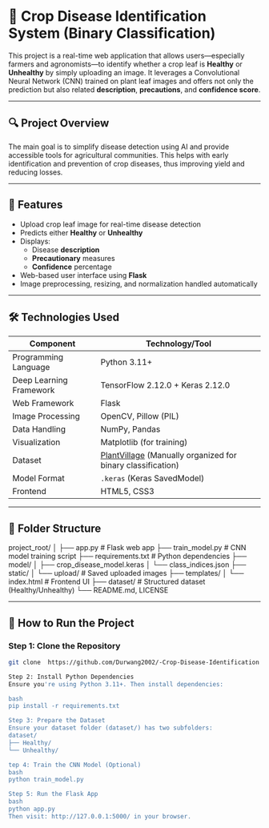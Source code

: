 # 🌾 Crop Disease Identification System (Binary Classification)

This project is a real-time web application that allows users—especially farmers and agronomists—to identify whether a crop leaf is **Healthy** or **Unhealthy** by simply uploading an image. It leverages a Convolutional Neural Network (CNN) trained on plant leaf images and offers not only the prediction but also related **description**, **precautions**, and **confidence score**.

---

## 🔍 Project Overview

The main goal is to simplify disease detection using AI and provide accessible tools for agricultural communities. This helps with early identification and prevention of crop diseases, thus improving yield and reducing losses.

---

## 🚀 Features

- Upload crop leaf image for real-time disease detection
- Predicts either **Healthy** or **Unhealthy**
- Displays:
  - Disease **description**
  - **Precautionary** measures
  - **Confidence** percentage
- Web-based user interface using **Flask**
- Image preprocessing, resizing, and normalization handled automatically

---

## 🛠️ Technologies Used

| Component      | Technology/Tool       |
|----------------|------------------------|
| Programming Language | Python 3.11+          |
| Deep Learning Framework | TensorFlow 2.12.0 + Keras 2.12.0 |
| Web Framework | Flask                   |
| Image Processing | OpenCV, Pillow (PIL) |
| Data Handling | NumPy, Pandas           |
| Visualization | Matplotlib (for training) |
| Dataset | [PlantVillage](https://www.kaggle.com/emmarex/plantdisease) (Manually organized for binary classification) |
| Model Format | `.keras` (Keras SavedModel) |
| Frontend | HTML5, CSS3 |

---

## 📁 Folder Structure

project_root/ │ ├── app.py # Flask web app ├── train_model.py # CNN model training script ├── requirements.txt # Python dependencies ├── model/ │ ├── crop_disease_model.keras │ └── class_indices.json ├── static/ │ └── upload/ # Saved uploaded images ├── templates/ │ └── index.html # Frontend UI ├── dataset/ # Structured dataset (Healthy/Unhealthy) └── README.md, LICENSE

---

## 🧪 How to Run the Project

### Step 1: Clone the Repository

```bash
git clone  https://github.com/Durwang2002/-Crop-Disease-Identification

Step 2: Install Python Dependencies
Ensure you're using Python 3.11+. Then install dependencies:

bash
pip install -r requirements.txt

Step 3: Prepare the Dataset
Ensure your dataset folder (dataset/) has two subfolders:
dataset/
├── Healthy/
└── Unhealthy/

tep 4: Train the CNN Model (Optional)
bash
python train_model.py

Step 5: Run the Flask App
bash
python app.py
Then visit: http://127.0.0.1:5000/ in your browser.
